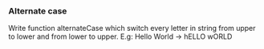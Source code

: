 ### Alternate case


Write function alternateCase which switch every letter in string from upper to lower and from lower to upper. E.g: Hello World -> hELLO wORLD


